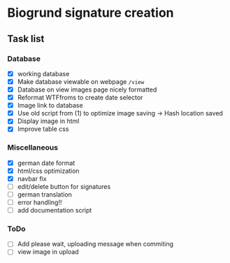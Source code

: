 # Biogrund signature creation

## Task list

### Database

- [x] working database
- [x] Make database viewable on webpage `/view`
- [x] Database on view images page nicely formatted
- [x] Reformat WTFfroms to create date selector
- [x] Image link to database
- [x] Use old script from (1) to optimize image saving -> Hash location saved
- [x] Display image in html
- [x] Improve table css

### Miscellaneous

- [x] german date format
- [x] html/css optimization
- [x] navbar fix
- [ ] edit/delete button for signatures
- [ ] german translation
- [ ] error handling!!
- [ ] add documentation script

### ToDo

- [ ] Add please wait, uploading message when commiting
- [ ] view image in upload
